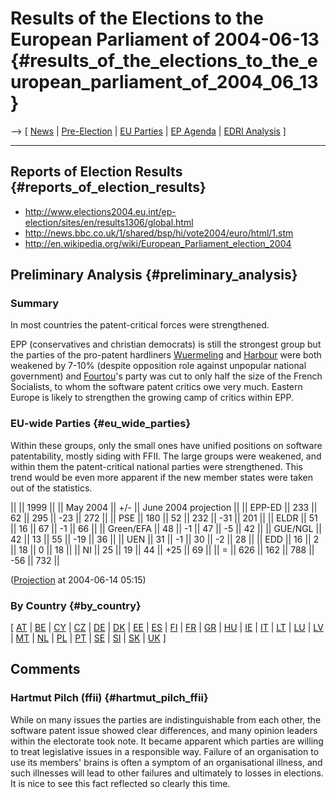 # Results of the Elections to the European Parliament of 2004-06-13 {#results_of_the_elections_to_the_european_parliament_of_2004_06_13}

\--\> \[ [ News](SwpatcninoEn "wikilink") \| [
Pre-Election](ElectAct0405En "wikilink") \| [ EU
Parties](ElectPart0405En "wikilink") \| [ EP
Agenda](EuroparlSwpat04En "wikilink") \| [ EDRI
Analysis](Edri040617En "wikilink") \]

------------------------------------------------------------------------

## Reports of Election Results {#reports_of_election_results}

-   <http://www.elections2004.eu.int/ep-election/sites/en/results1306/global.html>
-   <http://news.bbc.co.uk/1/shared/bsp/hi/vote2004/euro/html/1.stm>
-   <http://en.wikipedia.org/wiki/European_Parliament_election_2004>

## Preliminary Analysis {#preliminary_analysis}

### Summary

In most countries the patent-critical forces were strengthened.

EPP (conservatives and christian democrats) is still the strongest group
but the parties of the pro-patent hardliners [
Wuermeling](SwpatjwuermelingEn "wikilink") and [
Harbour](SwpatmharbourEn "wikilink") were both weakened by 7-10%
(despite opposition role against unpopular national government) and [
Fourtou](SwpatjfourtouEn "wikilink")\'s party was cut to only half the
size of the French Socialists, to whom the software patent critics owe
very much. Eastern Europe is likely to strengthen the growing camp of
critics within EPP.

### EU-wide Parties {#eu_wide_parties}

Within these groups, only the small ones have unified positions on
software patentability, mostly siding with FFII. The large groups were
weakened, and within them the patent-critical national parties were
strengthened. This trend would be even more apparent if the new member
states were taken out of the statistics.

\|\| \|\| 1999 \|\| \|\| May 2004 \|\| +/- \|\| June 2004 projection
\|\| \|\| EPP-ED \|\| 233 \|\| 62 \|\| 295 \|\| -23 \|\| 272 \|\| \|\|
PSE \|\| 180 \|\| 52 \|\| 232 \|\| -31 \|\| 201 \|\| \|\| ELDR \|\| 51
\|\| 16 \|\| 67 \|\| -1 \|\| 66 \|\| \|\| Green/EFA \|\| 48 \|\| -1 \|\|
47 \|\| -5 \|\| 42 \|\| \|\| GUE/NGL \|\| 42 \|\| 13 \|\| 55 \|\| -19
\|\| 36 \|\| \|\| UEN \|\| 31 \|\| -1 \|\| 30 \|\| -2 \|\| 28 \|\| \|\|
EDD \|\| 16 \|\| 2 \|\| 18 \|\| 0 \|\| 18 \|\| \|\| NI \|\| 25 \|\| 19
\|\| 44 \|\| +25 \|\| 69 \|\| \|\| = \|\| 626 \|\| 162 \|\| 788 \|\| -56
\|\| 732 \|\|

([Projection](http://www.elections2004.eu.int/ep-election/sites/en/results1306/global.html "wikilink")
at 2004-06-14 05:15)

### By Country {#by_country}

\[ [ AT](ElectResuAt0406En "wikilink") \| [
BE](ElectResuBe0406En "wikilink") \| [ CY](ElectResuCy0406En "wikilink")
\| [ CZ](ElectResuCz0406En "wikilink") \| [
DE](ElectResuDe0406En "wikilink") \| [ DK](ElectResuDk0406En "wikilink")
\| [ EE](ElectResuEe0406En "wikilink") \| [
ES](ElectResuEs0406En "wikilink") \| [ FI](ElectResuFi0406En "wikilink")
\| [ FR](ElectResuFr0406En "wikilink") \| [
GR](ElectResuGr0406En "wikilink") \| [ HU](ElectResuHu0406En "wikilink")
\| [ IE](ElectResuIe0406En "wikilink") \| [
IT](ElectResuIt0406En "wikilink") \| [ LT](ElectResuLt0406En "wikilink")
\| [ LU](ElectResuLu0406En "wikilink") \| [
LV](ElectResuLv0406En "wikilink") \| [ MT](ElectResuMt0406En "wikilink")
\| [ NL](ElectResuNl0406En "wikilink") \| [
PL](ElectResuPl0406En "wikilink") \| [ PT](ElectResuPt0406En "wikilink")
\| [ SE](ElectResuSe0406En "wikilink") \| [
SI](ElectResuSi0406En "wikilink") \| [ SK](ElectResuSk0406En "wikilink")
\| [ UK](ElectResuUk0406En "wikilink") \]

## Comments

### Hartmut Pilch (ffii) {#hartmut_pilch_ffii}

While on many issues the parties are indistinguishable from each other,
the software patent issue showed clear differences, and many opinion
leaders within the electorate took note. It became apparent which
parties are willing to treat legislative issues in a responsible way.
Failure of an organisation to use its members\' brains is often a
symptom of an organisational illness, and such illnesses will lead to
other failures and ultimately to losses in elections. It is nice to see
this fact reflected so clearly this time.
